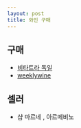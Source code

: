 ```yaml
---
layout: post
title: 와인 구매
---
```


## 구매
* [비타트라 독일](https://www.vitatra.de/product/category/754-755)
* [weeklywine](https://weeklywine.co.kr/)

## 셀러
* 샵 마르네 , 아르떼비노
